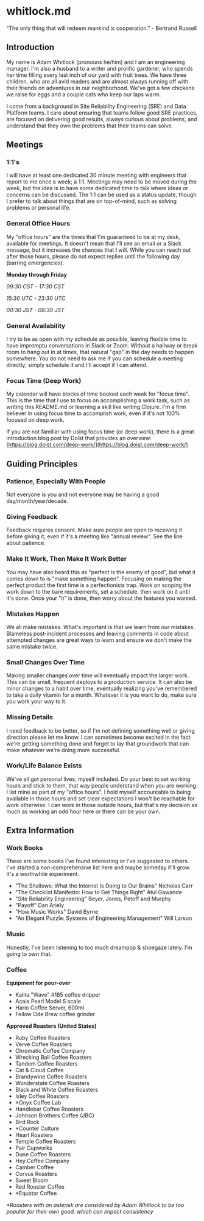 # whitlock.md

“The only thing that will redeem mankind is cooperation.”  - Bertrand Russell

## Introduction

My name is Adam Whitlock (pronouns he/him) and I am an engineering manager. I'm also a husband to a writer and prolific gardener, who spends her time filling every last inch of our yard with fruit trees. We have three children, who are all avid readers and are almost always running off with their friends on adventures in our neighborhood. We've got a few chickens we raise for eggs and a couple cats who keep our laps warm. 

I come from a background in Site Reliability Engineering (SRE) and Data Platform teams. I care about ensuring that teams follow good SRE practices, are focused on delivering good results, always curious about problems, and understand that they own the problems that their teams can solve. 


## Meetings

### 1:1's
I will have at least one dedicated 30 minute meeting with engineers that report to me once a week; a 1:1. Meetings may need to be moved during the week, but the idea is to have some dedicated time to talk where ideas or concerns can be discussed. The 1:1 can be used as a status update, though I prefer to talk about things that are on top-of-mind, such as solving problems or personal life. 

### General Office Hours
My "office hours" are the times that I'm guaranteed to be at my desk, available for meetings. It doesn't mean that I'll see an email or a Slack message, but it increases the chances that I will. While you can reach out after those hours, please do not expect replies until the following day (barring emergencies).

**Monday through Friday**

_09:30 CST - 17:30 CST_

_15:30 UTC - 23:30 UTC_

_00:30 JST - 08:30 JST_

### General Availability
I try to be as open with my schedule as possible, leaving flexible time to have impromptu conversations in Slack or Zoom. Without a hallway or break room to hang out in at times, that natural "gap" in the day needs to happen somewhere. You do not need to ask me if you can schedule a meeting directly; simply schedule it and I'll accept if I can attend. 

### Focus Time (Deep Work) 
My calendar will have blocks of time booked each week for "focus time". This is the time that I use to focus on accomplishing a work task, such as writing this README.md or learning a skill like writing Clojure. I'm a firm believer in using focus time to accomplish work, even if it's not 100% focused on deep work. 

If you are not familiar with using focus time (or deep work), there is a great introduction blog post by Doist that provides  an overview: [https://blog.doist.com/deep-work/](https://blog.doist.com/deep-work/)

## Guiding Principles

### Patience, Especially With People
Not everyone is you and not everyone may be having a good day/month/year/decade. 

### Giving Feedback 
Feedback requires consent. Make sure people are open to receiving it before giving it, even if it's a meeting like "annual review". See the line about patience. 

### Make It Work, Then Make It Work Better
You may have also heard this as "perfect is the enemy of good", but what it comes down to is "make something happen". Focusing on making the perfect product the first time is a perfectionists trap. Work on scoping the work down to the bare requirements, set a schedule, then work on it until it's done. Once your "it" is done, then worry about the features you wanted. 

### Mistakes Happen
We all make mistakes. What's important is that we learn from our mistakes. Blameless post-incident processes and leaving comments in code about attempted changes are great ways to learn and ensure we don't make the same mistake twice. 

### Small Changes Over Time
Making smaller changes over time will eventually impact the larger work. This can be small, frequent deploys to a production service. It can also be minor changes to a habit over time, eventually realizing you've remembered to take a daily vitamin for a month. Whatever it is you want to do, make sure you work your way to it. 

### Missing Details
I need feedback to be better, so if I'm not defining something well or giving direction please let me know. I can sometimes become excited in the fact we're getting something done and forget to lay that groundwork that can make whatever we're doing more successful. 

### Work/Life Balance Exists
We've all got personal lives, myself included. Do your best to set working hours and stick to them, that way people understand when you are working. I list mine as part of my "office hours". I hold myself accountable to being available in those hours and set clear expectations I won't be reachable for work otherwise. I can work in those outside hours, but that's my decision as much as working an odd hour here or there can be your own.


## Extra Information

### Work Books
These are some books I've found interesting or I've suggested to others. I've started a non-comprehensive list here and maybe someday it'll grow. It's a worthwhile experiment. 
- "The Shallows: What the Internet Is Doing to Our Brains" Nicholas Carr
- "The Checklist Manifesto: How to Get Things Right" Atul Gawande 
- "Site Reliability Engineering"  Beyer, Jones, Petoff and Murphy 
- "Payoff" Dan Ariely
- "How Music Works" David Byrne
- "An Elegant Puzzle: Systems of Engineering Management" Will Larson

### Music
Honestly, I've been listening to too much dreampop & shoegaze lately. I'm going to own that. 

### Coffee
 
**Equipment for pour-over**
- Kalita "Wave" #185 coffee dripper 
- Acaia Pearl Model S scale
- Hario Coffee Server, 600ml
- Fellow Ode Brew coffee grinder

**Approved Roasters (United States)**
- Ruby Coffee Roasters
- Verve Coffee Roasters
- Chromatic Coffee Company
- Wrecking Ball Coffee Roasters
- Tandem Coffee Roasters
- Cat & Cloud Coffee
- Brandywine Coffee Roasters
- Wonderstate Coffee Roasters
- Black and White Coffee Roasters
- Isley Coffee Roasters
- *Onyx Coffee Lab 
- Handlebar Coffee Roasters
- Johnson Brothers Coffee (JBC)
- Bird Rock 
- *Counter Culture
- Heart Roasters
- Temple Coffee Roasters
- Pair Cupworks
- Dune Coffee Roasters
- Hey Coffee Company
- Camber Coffee
- Corvus Roasters
- Sweet Bloom
- Red Rooster Coffee
- *Equator Coffee

_*Roasters with an asterisk are considered by Adam Whitlock to be too popular for their own good, which can impact consistency_
